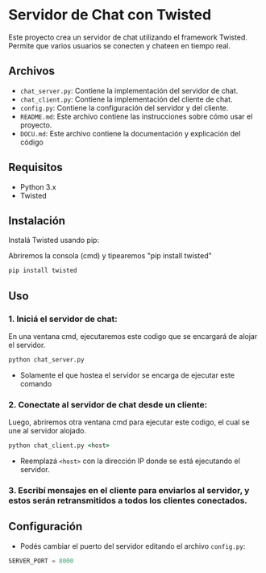 # Servidor de Chat con Twisted

Este proyecto crea un servidor de chat utilizando el framework Twisted. Permite que varios usuarios se conecten y chateen en tiempo real.

## Archivos

- `chat_server.py`: Contiene la implementación del servidor de chat.
- `chat_client.py`: Contiene la implementación del cliente de chat.
- `config.py`: Contiene la configuración del servidor y del cliente.
- `README.md`: Este archivo contiene las instrucciones sobre cómo usar el proyecto.
- `DOCU.md`: Este archivo contiene la documentación y explicación del código

## Requisitos

- Python 3.x
- Twisted

## Instalación

Instalá Twisted usando pip:

Abriremos la consola (cmd) y tipearemos "pip install twisted"

```cmd
pip install twisted
```

## Uso

### 1. Iniciá el servidor de chat:

En una ventana cmd, ejecutaremos este codigo que se encargará de alojar el servidor.

```cmd
python chat_server.py
```

- Solamente el que hostea el servidor se encarga de ejecutar este comando

### 2. Conectate al servidor de chat desde un cliente:

Luego, abriremos otra ventana cmd para ejecutar este codigo, el cual se une al servidor alojado.

```cmd
python chat_client.py <host>
```

- Reemplazá `<host>` con la dirección IP donde se está ejecutando el servidor.

### 3. Escribí mensajes en el cliente para enviarlos al servidor, y estos serán retransmitidos a todos los clientes conectados.

## Configuración

- Podés cambiar el puerto del servidor editando el archivo `config.py`:

```python
SERVER_PORT = 8000
```

